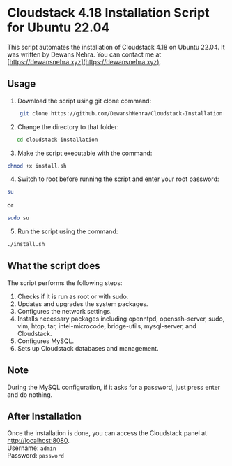 # Cloudstack 4.18 Installation Script for Ubuntu 22.04

This script automates the installation of Cloudstack 4.18 on Ubuntu 22.04. It was written by Dewans Nehra. You can contact me at [https://dewansnehra.xyz](https://dewansnehra.xyz).

## Usage

1. Download the script using git clone command:
```bash
    git clone https://github.com/DewanshNehra/Cloudstack-Installation
```
2. Change the directory to that folder:
```bash
   cd cloudstack-installation
```
3. Make the script executable with the command: 
```bash
chmod +x install.sh
```
4. Switch to root before running the script and enter your root password:
```bash
su
```
or
```bash
sudo su
``` 
5. Run the script using the command:
```bash
./install.sh
```
## What the script does

The script performs the following steps:

1. Checks if it is run as root or with sudo.
2. Updates and upgrades the system packages.
3. Configures the network settings.
4. Installs necessary packages including openntpd, openssh-server, sudo, vim, htop, tar, intel-microcode, bridge-utils, mysql-server, and Cloudstack.
5. Configures MySQL.
6. Sets up Cloudstack databases and management.

## Note

During the MySQL configuration, if it asks for a password, just press enter and do nothing.

## After Installation

Once the installation is done, you can access the Cloudstack panel at [http://localhost:8080](http://localhost:8080).\
Username: `admin`\
Password: `password`
